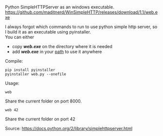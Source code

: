 Python SimpleHTTPServer as an windows executable.    
https://github.com/maditnerd/WinSimpleHTTP/releases/download/1.1/web.exe

I always forgot which commands to run to use python simple http server, so I build it as an executable using pyinstaller.       
You can either 
* copy ***web.exe*** on the directory where it is needed 
* add ***web.exe*** in your [path](https://superuser.com/questions/143119/how-to-add-python-to-the-windows-path) to use it anywhere

Compile:
```
pip install pyinstaller
pyinstaller web.py --onefile
```

Usage:
```
web
```
Share the current folder on port 8000.

```
web 42
```
Share the current folder on port 42

Source: https://docs.python.org/2/library/simplehttpserver.html
